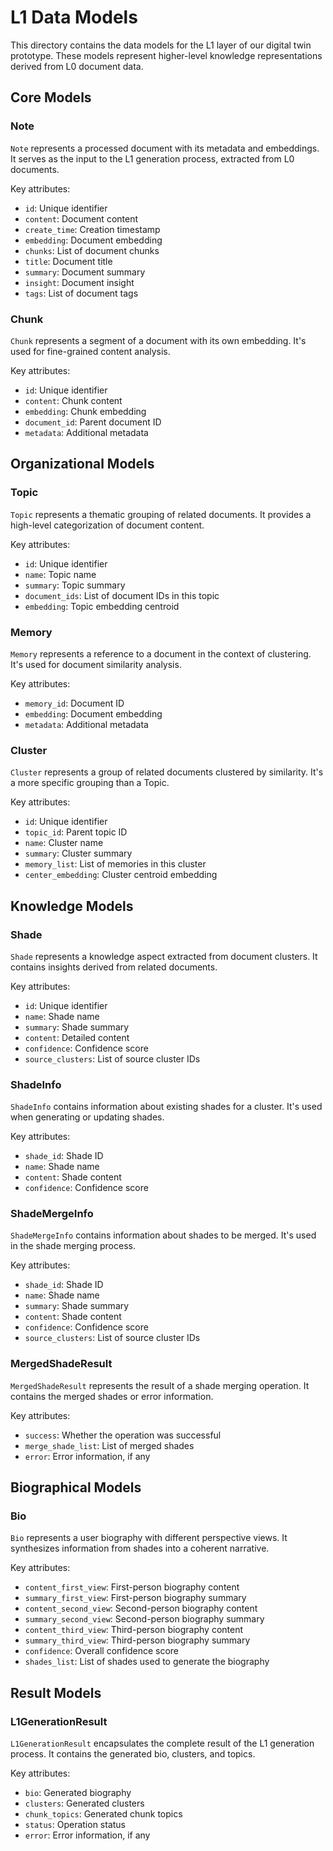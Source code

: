 # L1 Data Models

This directory contains the data models for the L1 layer of our digital twin prototype. These models represent higher-level knowledge representations derived from L0 document data.

## Core Models

### Note

`Note` represents a processed document with its metadata and embeddings. It serves as the input to the L1 generation process, extracted from L0 documents.

Key attributes:
- `id`: Unique identifier
- `content`: Document content
- `create_time`: Creation timestamp
- `embedding`: Document embedding
- `chunks`: List of document chunks
- `title`: Document title
- `summary`: Document summary
- `insight`: Document insight
- `tags`: List of document tags

### Chunk

`Chunk` represents a segment of a document with its own embedding. It's used for fine-grained content analysis.

Key attributes:
- `id`: Unique identifier
- `content`: Chunk content
- `embedding`: Chunk embedding
- `document_id`: Parent document ID
- `metadata`: Additional metadata

## Organizational Models

### Topic

`Topic` represents a thematic grouping of related documents. It provides a high-level categorization of document content.

Key attributes:
- `id`: Unique identifier
- `name`: Topic name
- `summary`: Topic summary
- `document_ids`: List of document IDs in this topic
- `embedding`: Topic embedding centroid

### Memory

`Memory` represents a reference to a document in the context of clustering. It's used for document similarity analysis.

Key attributes:
- `memory_id`: Document ID
- `embedding`: Document embedding
- `metadata`: Additional metadata

### Cluster

`Cluster` represents a group of related documents clustered by similarity. It's a more specific grouping than a Topic.

Key attributes:
- `id`: Unique identifier
- `topic_id`: Parent topic ID
- `name`: Cluster name
- `summary`: Cluster summary
- `memory_list`: List of memories in this cluster
- `center_embedding`: Cluster centroid embedding

## Knowledge Models

### Shade

`Shade` represents a knowledge aspect extracted from document clusters. It contains insights derived from related documents.

Key attributes:
- `id`: Unique identifier
- `name`: Shade name
- `summary`: Shade summary
- `content`: Detailed content
- `confidence`: Confidence score
- `source_clusters`: List of source cluster IDs

### ShadeInfo

`ShadeInfo` contains information about existing shades for a cluster. It's used when generating or updating shades.

Key attributes:
- `shade_id`: Shade ID
- `name`: Shade name
- `content`: Shade content
- `confidence`: Confidence score

### ShadeMergeInfo

`ShadeMergeInfo` contains information about shades to be merged. It's used in the shade merging process.

Key attributes:
- `shade_id`: Shade ID
- `name`: Shade name
- `summary`: Shade summary
- `content`: Shade content
- `confidence`: Confidence score
- `source_clusters`: List of source cluster IDs

### MergedShadeResult

`MergedShadeResult` represents the result of a shade merging operation. It contains the merged shades or error information.

Key attributes:
- `success`: Whether the operation was successful
- `merge_shade_list`: List of merged shades
- `error`: Error information, if any

## Biographical Models

### Bio

`Bio` represents a user biography with different perspective views. It synthesizes information from shades into a coherent narrative.

Key attributes:
- `content_first_view`: First-person biography content
- `summary_first_view`: First-person biography summary
- `content_second_view`: Second-person biography content
- `summary_second_view`: Second-person biography summary
- `content_third_view`: Third-person biography content
- `summary_third_view`: Third-person biography summary
- `confidence`: Overall confidence score
- `shades_list`: List of shades used to generate the biography

## Result Models

### L1GenerationResult

`L1GenerationResult` encapsulates the complete result of the L1 generation process. It contains the generated bio, clusters, and topics.

Key attributes:
- `bio`: Generated biography
- `clusters`: Generated clusters
- `chunk_topics`: Generated chunk topics
- `status`: Operation status
- `error`: Error information, if any 